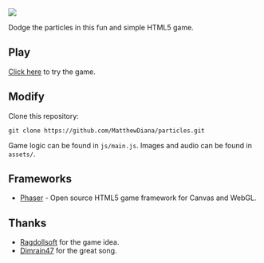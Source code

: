 <img src="http://www.matthewdiana.com/res/particles_logo.png">

Dodge the particles in this fun and simple HTML5 game.

## Play

<a href="http://www.matthewdiana.com/particles">Click here</a> to try the game.

## Modify

Clone this repository:

```
git clone https://github.com/MatthewDiana/particles.git
```

Game logic can be found in `js/main.js`. Images and audio can be found in `assets/`.


## Frameworks

* [Phaser](https://phaser.io/) - Open source HTML5 game framework for Canvas and WebGL.

## Thanks
* [Ragdollsoft](http://www.kongregate.com/accounts/Ragdollsoft) for the game idea.
* [Dimrain47](http://dimrain47.newgrounds.com/) for the great song.
